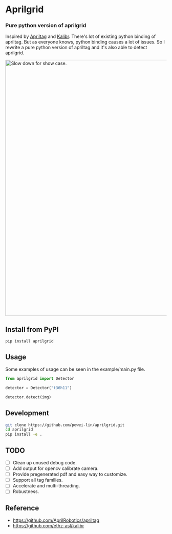 # Aprilgrid

### Pure python version of aprilgrid
Inspired by [Apriltag](https://github.com/AprilRobotics/apriltag) and [Kalibr](https://github.com/ethz-asl/kalibr). There's lot of existing python binding of apriltag. But as everyone knows, python binding causes a lot of issues. So I rewrite a pure python version of apriltag and it's also able to detect aprilgrid.

<img src="example/showcase.avif" width="800" alt="Slow down for show case.">

## Install from PyPI
```
pip install aprilgrid
```

## Usage
Some examples of usage can be seen in the example/main.py file.

```py
from aprilgrid import Detector

detector = Detector("t36h11")

detector.detect(img)
```
## Development
```sh
git clone https://github.com/powei-lin/aprilgrid.git
cd aprilgrid
pip install -e .
```

## TODO
- [ ] Clean up unused debug code.
- [ ] Add output for opencv calibrate camera.
- [ ] Provide pregenerated pdf and easy way to customize.
- [ ] Support all tag families.
- [ ] Accelerate and multi-threading.
- [ ] Robustness.

## Reference
- https://github.com/AprilRobotics/apriltag
- https://github.com/ethz-asl/kalibr